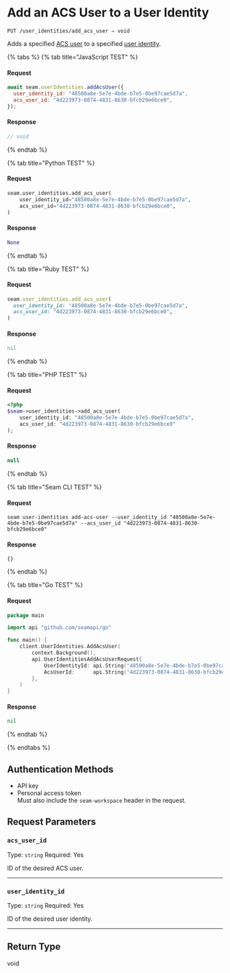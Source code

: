 # Add an ACS User to a User Identity

```
PUT /user_identities/add_acs_user ⇒ void
```

Adds a specified [ACS user](https://docs.seam.co/latest/capability-guides/access-systems/user-management) to a specified [user identity](https://docs.seam.co/latest/capability-guides/mobile-access-in-development/managing-mobile-app-user-accounts-with-user-identities#what-is-a-user-identity).

{% tabs %}
{% tab title="JavaScript TEST" %}
#### Request

```javascript
await seam.userIdentities.addAcsUser({
  user_identity_id: "48500a8e-5e7e-4bde-b7e5-0be97cae5d7a",
  acs_user_id: "4d223973-0874-4831-8630-bfcb29e6bce0",
});
```

#### Response

```javascript
// void
```
{% endtab %}

{% tab title="Python TEST" %}
#### Request

```python
seam.user_identities.add_acs_user(
    user_identity_id="48500a8e-5e7e-4bde-b7e5-0be97cae5d7a",
    acs_user_id="4d223973-0874-4831-8630-bfcb29e6bce0",
)
```

#### Response

```python
None
```
{% endtab %}

{% tab title="Ruby TEST" %}
#### Request

```ruby
seam.user_identities.add_acs_user(
  user_identity_id: "48500a8e-5e7e-4bde-b7e5-0be97cae5d7a",
  acs_user_id: "4d223973-0874-4831-8630-bfcb29e6bce0",
)
```

#### Response

```ruby
nil
```
{% endtab %}

{% tab title="PHP TEST" %}
#### Request

```php
<?php
$seam->user_identities->add_acs_user(
    user_identity_id: "48500a8e-5e7e-4bde-b7e5-0be97cae5d7a",
    acs_user_id: "4d223973-0874-4831-8630-bfcb29e6bce0"
);
```

#### Response

```php
null
```
{% endtab %}

{% tab title="Seam CLI TEST" %}
#### Request

```seam_cli
seam user-identities add-acs-user --user_identity_id "48500a8e-5e7e-4bde-b7e5-0be97cae5d7a" --acs_user_id "4d223973-0874-4831-8630-bfcb29e6bce0"
```

#### Response

```seam_cli
{}
```
{% endtab %}

{% tab title="Go TEST" %}
#### Request

```go
package main

import api "github.com/seamapi/go"

func main() {
	client.UserIdentities.AddAcsUser(
		context.Background(),
		api.UserIdentitiesAddAcsUserRequest{
			UserIdentityId: api.String("48500a8e-5e7e-4bde-b7e5-0be97cae5d7a"),
			AcsUserId:      api.String("4d223973-0874-4831-8630-bfcb29e6bce0"),
		},
	)
}
```

#### Response

```go
nil
```
{% endtab %}

{% endtabs %}

## Authentication Methods

- API key
- Personal access token
  <br>Must also include the `seam-workspace` header in the request.

## Request Parameters

### `acs_user_id`

Type: `string`
Required: Yes

ID of the desired ACS user.

***

### `user_identity_id`

Type: `string`
Required: Yes

ID of the desired user identity.

***

## Return Type

void
